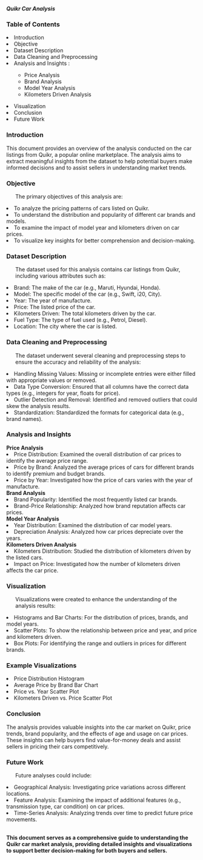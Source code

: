 <h5>Quikr Car Analysis</h5>
<h3>Table of Contents</h3>

<li>Introduction</li>
<li>Objective</li>
<li>Dataset Description</li>
<li>Data Cleaning and Preprocessing</li>
<li>Analysis and Insights : </li>
<ol type = "1">
<ul><li>Price Analysis</li>
<li>Brand Analysis</li>
<li>Model Year Analysis</li>
<li>Kilometers Driven Analysis</li>
</ul>
  </ol>
<li>Visualization</li>
<li>Conclusion</li>
<li>Future Work</li>



<h3>Introduction</h3>
<p>This document provides an overview of the analysis conducted on the car listings from Quikr, 
a popular online marketplace. 
The analysis aims to extract meaningful insights from the dataset to 
help potential buyers make informed decisions and to 
assist sellers in understanding market trends.</p>

<h3>Objective</h3>
<ul>The primary objectives of this analysis are:</ul>

<li>To analyze the pricing patterns of cars listed on Quikr.</li>
<li>To understand the distribution and popularity of different car brands and models.</li>
<li>To examine the impact of model year and kilometers driven on car prices.</li>
<li>To visualize key insights for better comprehension and decision-making.</li>
<h3>Dataset Description</h3>
<ul>The dataset used for this analysis contains car listings from Quikr, 
including various attributes such as:</ul>

<li>Brand: The make of the car (e.g., Maruti, Hyundai, Honda).</li>
<li>Model: The specific model of the car (e.g., Swift, i20, City).</li>
<li>Year: The year of manufacture.</li>
<li>Price: The listed price of the car.</li>
<li>Kilometers Driven: The total kilometers driven by the car.</li>
<li>Fuel Type: The type of fuel used (e.g., Petrol, Diesel).</li>
<li>Location: The city where the car is listed.</li>
<h3>Data Cleaning and Preprocessing</h3>
<ul>The dataset underwent several cleaning and preprocessing steps to ensure the accuracy and reliability of the analysis:
</ul>
<li>Handling Missing Values: Missing or incomplete entries were either filled with appropriate values or removed.</li>
<li>Data Type Conversion: Ensured that all columns have the correct data types (e.g., integers for year, floats for price).</li>
<li>Outlier Detection and Removal: Identified and removed outliers that could skew the analysis results.</li>
<li>Standardization: Standardized the formats for categorical data (e.g., brand names).</li>
<h3>Analysis and Insights</h3>
<b>Price Analysis</b>
<li>Price Distribution: Examined the overall distribution of car prices to identify the average price range.</li>
<li>Price by Brand: Analyzed the average prices of cars for different brands to identify premium and budget brands.</li>
<li>Price by Year: Investigated how the price of cars varies with the year of manufacture.</li>
<b>Brand Analysis</b>
<li>Brand Popularity: Identified the most frequently listed car brands.</li>
<li>Brand-Price Relationship: Analyzed how brand reputation affects car prices.</li>
<b>Model Year Analysis</b>
<li>Year Distribution: Examined the distribution of car model years.</li>
<li>Depreciation Analysis: Analyzed how car prices depreciate over the years.</li>
<b>Kilometers Driven Analysis</b>
<li>Kilometers Distribution: Studied the distribution of kilometers driven by the listed cars.</li>
<li>Impact on Price: Investigated how the number of kilometers driven affects the car price.</li>
<h3>Visualization</h3>
<ul>Visualizations were created to enhance the understanding of the analysis results:</ul>

<li>Histograms and Bar Charts: For the distribution of prices, brands, and model years.</li>
<li>Scatter Plots: To show the relationship between price and year, and price and kilometers driven.</li>
<li>Box Plots: For identifying the range and outliers in prices for different brands.</li>
<h3>Example Visualizations</h3>
<li>Price Distribution Histogram</li>


<li>Average Price by Brand Bar Chart</li>


<li>Price vs. Year Scatter Plot</li>


<li>Kilometers Driven vs. Price Scatter Plot </li>


<h3>Conclusion</h3>
<p>The analysis provides valuable insights into the car market on Quikr, 
  price trends, brand popularity, and the effects of age and usage on car prices. These insights can help buyers find value-for-money deals and assist sellers in pricing their cars competitively.</p>

<h3>Future Work</h3>
<ul>Future analyses could include:</ul>

<li>Geographical Analysis: Investigating price variations across different locations.</li>
<li>Feature Analysis: Examining the impact of additional features (e.g., transmission type, car condition) on car prices.</li>
<li>Time-Series Analysis: Analyzing trends over time to predict future price movements.</li>
</br>

**This document serves as a comprehensive guide to understanding the Quikr car market analysis, providing detailed insights and visualizations to support better decision-making for both buyers and sellers.**




